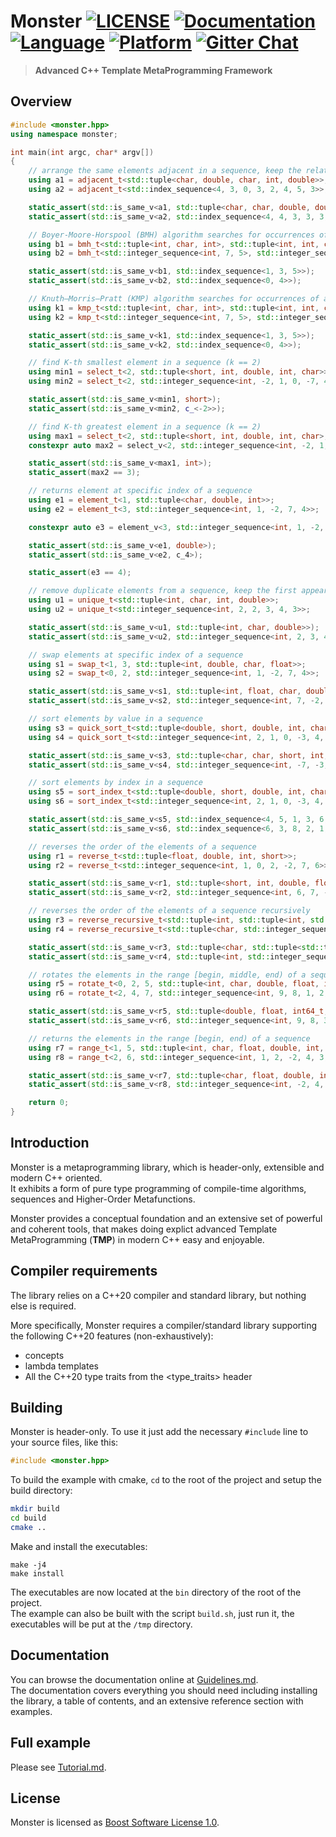 # Monster [![LICENSE](https://img.shields.io/github/license/deepgrace/monster.svg)](https://github.com/deepgrace/monster/blob/master/LICENSE_1_0.txt) [![Documentation](https://img.shields.io/badge/documentation-master-brightgreen.svg)](https://github.com/deepgrace/monster/blob/master/Guidelines.md) [![Language](https://img.shields.io/badge/language-C%2B%2B20-blue.svg)](https://en.cppreference.com/w/cpp/compiler_support) [![Platform](https://img.shields.io/badge/platform-Linux%20%7C%20MacOS%20%7C%20Windows-lightgrey.svg)](https://github.com/deepgrace/monster) [![Gitter Chat](https://img.shields.io/badge/gitter-join%20chat-red.svg)](https://gitter.im/taotmp/monster)

> **Advanced C++ Template MetaProgramming Framework**

## Overview
```cpp
#include <monster.hpp>
using namespace monster;

int main(int argc, char* argv[])
{
    // arrange the same elements adjacent in a sequence, keep the relative order
    using a1 = adjacent_t<std::tuple<char, double, char, int, double>>;
    using a2 = adjacent_t<std::index_sequence<4, 3, 0, 3, 2, 4, 5, 3>>;

    static_assert(std::is_same_v<a1, std::tuple<char, char, double, double, int>>);
    static_assert(std::is_same_v<a2, std::index_sequence<4, 4, 3, 3, 3, 0, 2, 5>>);

    // Boyer-Moore-Horspool (BMH) algorithm searches for occurrences of a sequence within another sequence
    using b1 = bmh_t<std::tuple<int, char, int>, std::tuple<int, int, char, int, char, int, char, int>>;
    using b2 = bmh_t<std::integer_sequence<int, 7, 5>, std::integer_sequence<int, 7, 5, 4, 0, 7, 5, 9>>;

    static_assert(std::is_same_v<b1, std::index_sequence<1, 3, 5>>);
    static_assert(std::is_same_v<b2, std::index_sequence<0, 4>>);

    // Knuth–Morris–Pratt (KMP) algorithm searches for occurrences of a sequence within another sequence
    using k1 = kmp_t<std::tuple<int, char, int>, std::tuple<int, int, char, int, char, int, char, int>>;
    using k2 = kmp_t<std::integer_sequence<int, 7, 5>, std::integer_sequence<int, 7, 5, 4, 0, 7, 5, 9>>;

    static_assert(std::is_same_v<k1, std::index_sequence<1, 3, 5>>);
    static_assert(std::is_same_v<k2, std::index_sequence<0, 4>>);

    // find K-th smallest element in a sequence (k == 2)
    using min1 = select_t<2, std::tuple<short, int, double, int, char>>;
    using min2 = select_t<2, std::integer_sequence<int, -2, 1, 0, -7, 4, 3>>;

    static_assert(std::is_same_v<min1, short>);
    static_assert(std::is_same_v<min2, c_<-2>>);

    // find K-th greatest element in a sequence (k == 2)
    using max1 = select_t<2, std::tuple<short, int, double, int, char>, greater_equal_t>;
    constexpr auto max2 = select_v<2, std::integer_sequence<int, -2, 1, 0, -7, 4, 3>, greater_equal_t>;

    static_assert(std::is_same_v<max1, int>);
    static_assert(max2 == 3);

    // returns element at specific index of a sequence
    using e1 = element_t<1, std::tuple<char, double, int>>;
    using e2 = element_t<3, std::integer_sequence<int, 1, -2, 7, 4>>;

    constexpr auto e3 = element_v<3, std::integer_sequence<int, 1, -2, 7, 4>>;

    static_assert(std::is_same_v<e1, double>);
    static_assert(std::is_same_v<e2, c_4>);

    static_assert(e3 == 4);

    // remove duplicate elements from a sequence, keep the first appearance
    using u1 = unique_t<std::tuple<int, char, int, double>>;
    using u2 = unique_t<std::integer_sequence<int, 2, 2, 3, 4, 3>>;

    static_assert(std::is_same_v<u1, std::tuple<int, char, double>>);
    static_assert(std::is_same_v<u2, std::integer_sequence<int, 2, 3, 4>>);

    // swap elements at specific index of a sequence
    using s1 = swap_t<1, 3, std::tuple<int, double, char, float>>;
    using s2 = swap_t<0, 2, std::integer_sequence<int, 1, -2, 7, 4>>;

    static_assert(std::is_same_v<s1, std::tuple<int, float, char, double>>);
    static_assert(std::is_same_v<s2, std::integer_sequence<int, 7, -2, 1, 4>>);

    // sort elements by value in a sequence
    using s3 = quick_sort_t<std::tuple<double, short, double, int, char, char, double>>;
    using s4 = quick_sort_t<std::integer_sequence<int, 2, 1, 0, -3, 4, 1, -7, 5, -2>>;

    static_assert(std::is_same_v<s3, std::tuple<char, char, short, int, double, double, double>>);
    static_assert(std::is_same_v<s4, std::integer_sequence<int, -7, -3, -2, 0, 1, 1, 2, 4, 5>>);

    // sort elements by index in a sequence
    using s5 = sort_index_t<std::tuple<double, short, double, int, char, char, double>>;
    using s6 = sort_index_t<std::integer_sequence<int, 2, 1, 0, -3, 4, 1, -7, 5, -2>>;

    static_assert(std::is_same_v<s5, std::index_sequence<4, 5, 1, 3, 6, 2, 0>>);
    static_assert(std::is_same_v<s6, std::index_sequence<6, 3, 8, 2, 1, 5, 0, 4, 7>>);

    // reverses the order of the elements of a sequence
    using r1 = reverse_t<std::tuple<float, double, int, short>>;
    using r2 = reverse_t<std::integer_sequence<int, 1, 0, 2, -2, 7, 6>>;

    static_assert(std::is_same_v<r1, std::tuple<short, int, double, float>>);
    static_assert(std::is_same_v<r2, std::integer_sequence<int, 6, 7, -2, 2, 0, 1>>);

    // reverses the order of the elements of a sequence recursively
    using r3 = reverse_recursive_t<std::tuple<int, std::tuple<int, std::tuple<char, short>>, char>>;
    using r4 = reverse_recursive_t<std::tuple<char, std::integer_sequence<int, 7, 2, 0, 4, 8>, int>>;

    static_assert(std::is_same_v<r3, std::tuple<char, std::tuple<std::tuple<short, char>, int>, int>>);
    static_assert(std::is_same_v<r4, std::tuple<int, std::integer_sequence<int, 8, 4, 0, 2, 7>, char>>);

    // rotates the elements in the range [begin, middle, end) of a sequence
    using r5 = rotate_t<0, 2, 5, std::tuple<int, char, double, float, int64_t>>;
    using r6 = rotate_t<2, 4, 7, std::integer_sequence<int, 9, 8, 1, 2, 3, 4, 5, 7, 6>>;

    static_assert(std::is_same_v<r5, std::tuple<double, float, int64_t, int, char>>);
    static_assert(std::is_same_v<r6, std::integer_sequence<int, 9, 8, 3, 4, 5, 1, 2, 7, 6>>);

    // returns the elements in the range [begin, end) of a sequence
    using r7 = range_t<1, 5, std::tuple<int, char, float, double, int, short>>;
    using r8 = range_t<2, 6, std::integer_sequence<int, 1, 2, -2, 4, 3, 5, 8, -5>>;

    static_assert(std::is_same_v<r7, std::tuple<char, float, double, int>>);
    static_assert(std::is_same_v<r8, std::integer_sequence<int, -2, 4, 3, 5>>);

    return 0;
}
```

## Introduction
Monster is a metaprogramming library, which is header-only, extensible and modern C++ oriented.  
It exhibits a form of pure type programming of compile-time algorithms, sequences and Higher-Order Metafunctions.

Monster provides a conceptual foundation and an extensive set of powerful and coherent tools, that
makes doing explict advanced Template MetaProgramming (**TMP**) in modern C++ easy and enjoyable.

## Compiler requirements
The library relies on a C++20 compiler and standard library, but nothing else is required.

More specifically, Monster requires a compiler/standard library supporting the following C++20 features (non-exhaustively):
- concepts
- lambda templates
- All the C++20 type traits from the <type_traits> header

## Building
Monster is header-only. To use it just add the necessary `#include` line to your source files, like this:
```cpp
#include <monster.hpp>
```

To build the example with cmake, `cd` to the root of the project and setup the build directory:
```bash
mkdir build
cd build
cmake ..
```

Make and install the executables:
```
make -j4
make install
```
The executables are now located at the `bin` directory of the root of the project.  
The example can also be built with the script `build.sh`, just run it, the executables will be put at the `/tmp` directory.

## Documentation
You can browse the documentation online at [Guidelines.md](Guidelines.md).  
The documentation covers everything you should need including installing the library,
a table of contents, and an extensive reference section with examples.

## Full example
Please see [Tutorial.md](Tutorial.md).

## License
Monster is licensed as [Boost Software License 1.0](LICENSE_1_0.txt).

